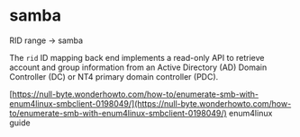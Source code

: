# samba
RID range → samba

The `rid` ID mapping back end implements a read-only API to retrieve account and group information from an Active Directory (AD) Domain Controller (DC) or NT4 primary domain controller (PDC).

[https://null-byte.wonderhowto.com/how-to/enumerate-smb-with-enum4linux-smbclient-0198049/](https://null-byte.wonderhowto.com/how-to/enumerate-smb-with-enum4linux-smbclient-0198049/) enum4linux guide